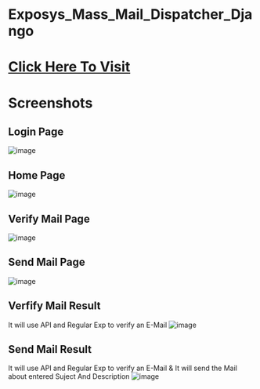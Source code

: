 # Exposys_Mass_Mail_Dispatcher_Django
# <a href="# Exposys_Mass_Mail_Dispatcher_Django">Click Here To Visit</a>
# Screenshots

## Login Page
![image](https://user-images.githubusercontent.com/105035860/210091950-d40f4c15-f9cc-431d-ac9c-bfb7c880a288.png)

## Home Page
![image](https://user-images.githubusercontent.com/105035860/210092085-7c0ad696-a539-4164-a0d7-a8c45b80785b.png)

## Verify Mail Page
![image](https://user-images.githubusercontent.com/105035860/210092120-748b4049-cbe0-4f3f-9a1e-812b289b373c.png)

## Send Mail Page 
![image](https://user-images.githubusercontent.com/105035860/210092197-ec077865-bcf7-499e-90d6-289f69de7f15.png)

## Verfify Mail Result
It will use API and Regular Exp to verify an E-Mail
![image](https://user-images.githubusercontent.com/105035860/210092414-250e861a-b193-4a31-9658-5d8ec1ce67c0.png)

## Send Mail Result
It will use API and Regular Exp to verify an E-Mail & It will send the Mail about entered Suject And Description
![image](https://user-images.githubusercontent.com/105035860/210092552-0d6d3694-b5fb-4631-9059-484643776ba6.png)
